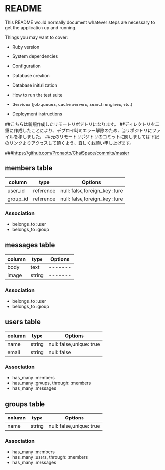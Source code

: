 # README

This README would normally document whatever steps are necessary to get the
application up and running.

Things you may want to cover:

* Ruby version

* System dependencies

* Configuration

* Database creation

* Database initialization

* How to run the test suite

* Services (job queues, cache servers, search engines, etc.)

* Deployment instructions

##こちらは新規作成したリモートリポジトリになります。
##ディレクトリを二重に作成したことにより、デプロイ時のエラー解除のため、当リポジトリにファイルを移しました。
##元のリモートリポジトリのコミットに関しましては下記のリンクよりアクセスして頂くよう、宜しくお願い申し上げます。

###https://github.com/Pronaoto/ChatSpace/commits/master




## members table
|column|type|Options|
|------|----|-------|
|user_id|reference|null: false,foreign_key :ture|
|group_id|reference|null: false,foreign_key :ture|

### Association
- belongs_to :user
- belongs_to :group

## messages table
|column|type|Options|
|------|----|-------|
|body|text|-------|
|image|string|-------|

### Association
- belongs_to :user
- belongs_to :group

## users table
|column|type|Options|
|------|----|-------|
|name|string|null: false,unique: true|
|email|string|null: false|

### Association
- has_many :members
- has_many :groups, through: :members
- has_many :messages

## groups table
|column|type|Options|
|------|----|-------|
|name|string|null: false,unique: true|

### Association
- has_many :members
- has_many :users, through: :members
- has_many :messages











